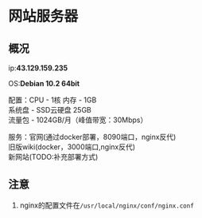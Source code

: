 # 网站服务器
## 概况
ip:**43.129.159.235**

OS:**Debian 10.2 64bit**

配置：CPU - 1核 内存 - 1GB\
     系统盘 - SSD云硬盘 25GB\
     流量包 - 1024GB/月（峰值带宽：30Mbps）

服务：官网(通过docker部署，8090端口，nginx反代)\
     旧版wiki(docker，3000端口,nginx反代)\
     新网站(TODO:补充部署方式)

## 注意
1. nginx的配置文件在`/usr/local/nginx/conf/nginx.conf`
